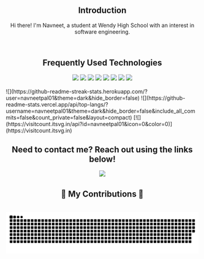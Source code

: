 <br>
<h2 align="center">Introduction</h2>

<p align="center">Hi there! I'm Navneet, a student at Wendy High School with an interest in software engineering.</p>

<br>
<h2 align="center">Frequently Used Technologies</h2>

<div align="center">
  <img src="https://img.shields.io/badge/C++%20-%2314354C.svg?&style=for-the-badge&logo=C++&logoColor=white">   <img src="https://img.shields.io/badge/Java-ED8B00?style=for-the-badge&logo=java&logoColor=white">  <img src="https://img.shields.io/badge/spring-%236DB33F.svg?style=for-the-badge&logo=spring&logoColor=white"> <img src="https://img.shields.io/badge/firebase-%23039BE5.svg?style=for-the-badge&logo=firebase"> <img src="https://img.shields.io/badge/Gradle-02303A.svg?style=for-the-badge&logo=Gradle&logoColor=white"  <img src="https://img.shields.io/badge/Kotlin%20-%23323330.svg?&style=for-the-badge&logo=Kotlin&logoColor=%23F7DF1E">   <img src="https://img.shields.io/badge/Python%20-%23E34F26.svg?&style=for-the-badge&logo=Python&logoColor=white">   <img src="https://img.shields.io/badge/SQL%20-%231572B6.svg?&style=for-the-badge&logo=SQL&logoColor=white">   <img src="https://img.shields.io/badge/git%20-%23F05033.svg?&style=for-the-badge&logo=git&logoColor=white"/>
  
</div>
<br>
![](https://github-readme-streak-stats.herokuapp.com/?user=navneetpal01&theme=dark&hide_border=false)
![](https://github-readme-stats.vercel.app/api/top-langs/?username=navneetpal01&theme=dark&hide_border=false&include_all_commits=false&count_private=false&layout=compact)
[![](https://visitcount.itsvg.in/api?id=navneetpal01&icon=0&color=0)](https://visitcount.itsvg.in)



<br>
<h2 align="center">Need to contact me? Reach out using the links below!</h2>
<p align="center">
  <a href="https://www.linkedin.com/in"><img src="https://img.shields.io/badge/linkedin-%230077B5.svg?&style=for-the-badge&logo=linkedin&logoColor=white"/></a>
  
</p>

<div align="center">
  <h2>🐍 My Contributions 🐍</h2>
  <br>
  <img alt="snake eating my contributions" src="https://raw.githubusercontent.com/navneetpal01/navneetpal01/output/github-contribution-grid-snake-dark.svg" />
  
  <br/><br/><br/>
</div>


